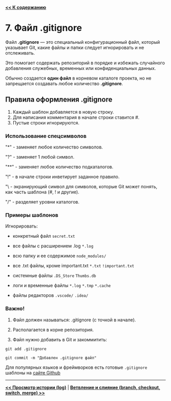 [**<< К содержанию**](readme.md)

# 7. Файл .gitignore

Файл **.gitignore** — это специальный конфигурационный файл, который указывает Git, какие файлы и папки следует игнорировать и не отслеживать. 

Это помогает содержать репозиторий в порядке и избежать случайного добавления служебных, временных или конфиденциальных данных.

Обычно создается **один файл** в корневом каталоге проекта, но не запрещается создавать любое количество **.gitignore**.

## Правила оформления .gitignore

1. Каждый шаблон добавляется в новую строку.
2. Для написания комментария в начале строки ставится #.
3. Пустые строки игнорируются.

### Использование спецсимволов

"*" - заменяет любое количество символов.

"?" - заменяет 1 любой символ.

"**" - заменяет любое количество подкаталогов.

"!" - в начале строки инветирует заданное правило.

"\ - экранирующий символ для символов, которые Git может понять, как часть шаблона (#, ! и другие).

"/" - разделяет уровни каталогов.

### Примеры шаблонов

Игнорировать:

* конкретный файл ```secret.txt```

* все файлы с расширением .log ```*.log```

* всю папку и ее содержимое ```node_modules/```

* все .txt файлы, кроме important.txt ```*.txt``` ```!important.txt```

* системные файлы ```.DS_Store``` ```Thumbs.db```

* логи и временные файлы ```*.log``` ```*.tmp``` ```*.cache```

* файлы редакторов ```.vscode/``` ```.idea/```

### Важно!

1. Файл должен называться: .gitignore (с точкой в начале).

2. Располагается в корне репозитория.

3. Файл нужно добавить в Git и закоммитить:

```git add .gitignore```

```git commit -m "Добавлен .gitignore файл"```

Для популярных языков и фреймворков есть готовые ```.gitignore``` шаблоны на [сайте Github](github.com/github/gitignore)

---

[**<< Просмотр истории (log)**](viewing-history.md) | [**Ветвление и слияние (branch, checkout, switch, merge) >>**](branching.md)